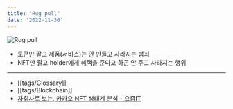 ```yaml
---
title: "Rug pull"
date: '2022-11-30'
---
```

![Rug pull](https://openseauserdata.com/files/5bcd597e4a7be8db931aa885a474c95c.gif)

- 토큰만 팔고 제품(서비스)는 안 만들고 사라지는 범죄
- NFT만 팔고 holder에게 혜택을 준다고 하곤 안 주고 사라지는 행위

---
- [[tags/Glossary]]
- [[tags/Blockchain]]
- [자회사로 보는, 카카오 NFT 생태계 분석 - 요즘IT](https://yozm.wishket.com/magazine/detail/1807/)
